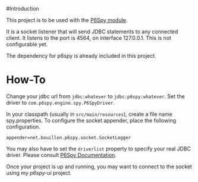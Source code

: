 #Introduction

This project is to be used with the [P6Spy module](https://github.com/p6spy/p6spy).

It is a socket listener that will send JDBC statements to any connected client.
It listens to the port is 4564, on interface 127.0.0.1. This is not configurable yet.  

The dependency for p6spy is already included in this project.

# How-To

Change your jdbc url from `jdbc:whatever` to `jdbc:p6spy:whatever`.
Set the driver to `com.p6spy.engine.spy.P6SpyDriver`.

In your classpath (usually in `src/main/resources`), create a file name spy.properties.
To configure the socket appender, place the following configuration. 

``
appender=net.bouillon.p6spy.socket.SocketLogger
``

You may also have to set the `driverlist` property to specify your real JDBC driver.
Please consult [P6Spy Documentation](https://p6spy.readthedocs.io/en/latest/configandusage.html).

Once your project is up and running, you may want to connect to the socket using my *p6spy-ui* project.

